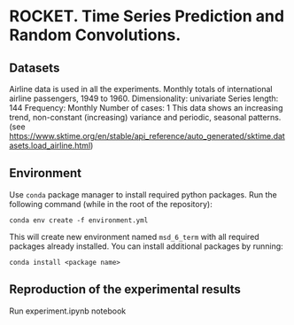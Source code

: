 # ROCKET. Time Series Prediction and Random Convolutions.

## Datasets
Airline data is used in all the experiments. Monthly totals of international airline passengers, 1949 to 1960.
Dimensionality: univariate Series length: 144 Frequency: Monthly Number of cases: 1
This data shows an increasing trend, non-constant (increasing) variance and periodic, seasonal patterns.
(see https://www.sktime.org/en/stable/api_reference/auto_generated/sktime.datasets.load_airline.html)

## Environment
Use `conda` package manager to install required python packages. Run the following command (while in the root of the repository):
```
conda env create -f environment.yml
```
This will create new environment named `msd_6_term` with all required packages already installed. You can install additional packages by running:
```
conda install <package name>
```

## Reproduction of the experimental results
Run experiment.ipynb notebook 
